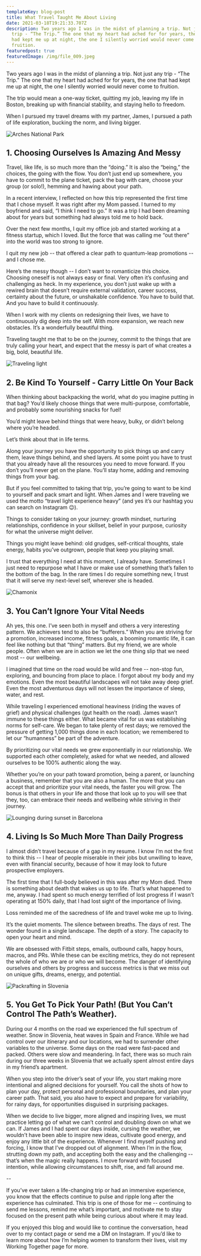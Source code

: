 ```yaml
---
templateKey: blog-post
title: What Travel Taught Me About Living
date: 2021-03-18T19:21:33.707Z
description: Two years ago I was in the midst of planning a trip. Not just any
  trip - “The Trip.” The one that my heart had ached for for years, the one that
  had kept me up at night, the one I silently worried would never come to
  fruition.
featuredpost: true
featuredImage: /img/file_009.jpeg
---
```

Two years ago I was in the midst of planning a trip. Not just any trip - “The Trip.” The one that my heart had ached for for years, the one that had kept me up at night, the one I silently worried would never come to fruition.

The trip would mean a one-way ticket, quitting my job, leaving my life in Boston, breaking up with financial stability, and staying hello to freedom.

When I pursued my travel dreams with my partner, James, I pursued a path of life exploration, bucking the norm, and living bigger. 



![Arches National Park](/img/file_006.jpeg "Arches National Park")

## 1. Choosing Ourselves Is Amazing And Messy

Travel, like life, is so much more than the “doing.” It is also the “being,” the choices, the going with the flow. You don’t just end up somewhere, you have to commit to the plane ticket, pack the bag with care, choose your group (or solo!), hemming and hawing about your path.

In a recent interview, I reflected on how this trip represented the first time that I chose myself. It was right after my Mom passed. I turned to my boyfriend and said, “I think I need to go.” It was a trip I had been dreaming about for years but something had always told me to hold back. 

Over the next few months, I quit my office job and started working at a fitness startup, which I loved. But the force that was calling me “out there” into the world was too strong to ignore. 

I quit my new job -- that offered a clear path to quantum-leap promotions -- and I chose me. 

Here’s the messy though -- I don’t want to romanticize this choice. Choosing oneself is not always easy or final. Very often it’s confusing and challenging as heck. In my experience, you don’t just wake up with a rewired brain that doesn’t require external validation, career success, certainty about the future, or unshakable confidence. You have to build that. And you have to build it continuously.

When I work with my clients on redesigning their lives, we have to continuously dig deep into the self. With more expansion, we reach new obstacles. It’s a wonderfully beautiful thing. 

Traveling taught me that to be on the journey, commit to the things that are truly calling your heart, and expect that the messy is part of what creates a big, bold, beautiful life.

![Traveling light](/img/file_015.jpeg "Traveling light")

## 2. Be Kind To Yourself - Carry Little On Your Back

When thinking about backpacking the world, what do you imagine putting in that bag? You’d likely choose things that were multi-purpose, comfortable, and probably some nourishing snacks for fuel!

You’d might leave behind things that were heavy, bulky, or didn’t belong where you’re headed.

Let’s think about that in life terms.

Along your journey you have the opportunity to pick things up and carry them, leave things behind, and shed layers. At some point you have to trust that you already have all the resources you need to move forward. If you don’t you’ll never get on the plane. You’ll stay home, adding and removing things from your bag.

But if you feel committed to taking that trip, you’re going to want to be kind to yourself and pack smart and light. When James and I were traveling we used the motto “travel light experience heavy” (and yes it’s our hashtag you can search on Instagram 😉).

Things to consider taking on your journey: growth mindset, nurturing relationships, confidence in your skillset, belief in your purpose, curiosity for what the universe might deliver.

Things you might leave behind: old grudges, self-critical thoughts, stale energy, habits you’ve outgrown, people that keep you playing small.

I trust that everything I need at this moment, I already have. Sometimes I just need to repurpose what I have or make use of something that’s fallen to the bottom of the bag. In the rare times I do require something new, I trust that it will serve my next-level self, wherever she is headed.

![Chamonix](/img/file_009.jpeg "Traveling and hiking in Chamonix")

## 3. You Can’t Ignore Your Vital Needs

Ah yes, this one. I’ve seen both in myself and others a very interesting pattern. We achievers tend to also be “bufferers.” When you are striving for a promotion, increased income, fitness goals, a booming romantic life, it can feel like nothing but that “thing” matters. But my friend, we are whole people. Often when we are in action we let the one thing slip that we need most -- our wellbeing.

I imagined that time on the road would be wild and free -- non-stop fun, exploring, and bouncing from place to place. I forgot about my body and my emotions. Even the most beautiful landscapes will not take away deep grief. Even the most adventurous days will not lessen the importance of sleep, water, and rest. 

While traveling I experienced emotional heaviness (riding the waves of grief) and physical challenges (gut health on the road). James wasn’t immune to these things either. What became vital for us was establishing norms for self-care. We began to take plenty of rest days; we removed the pressure of getting 1,000 things done in each location; we remembered to let our “humanness” be part of the adventure.

By prioritizing our vital needs we grew exponentially in our relationship. We supported each other completely, asked for what we needed, and allowed ourselves to be 100% authentic along the way.

Whether you’re on your path toward promotion, being a parent, or launching a business, remember that you are also a human. The more that you can accept that and prioritize your vital needs, the faster you will grow. The bonus is that others in your life and those that look up to you will see that they, too, can embrace their needs and wellbeing while striving in their journey.

![Lounging during sunset in Barcelona](/img/file_000.jpeg "Sunset Barcelona")

## 4. Living Is So Much More Than Daily Progress

I almost didn’t travel because of a gap in my resume. I know I’m not the first to think this -- I hear of people miserable in their jobs but unwilling to leave, even with financial security, because of how it may look to future prospective employers. 

The first time that I full-body believed in this was after my Mom died. There is something about death that wakes us up to life. That’s what happened to me, anyway. I had spent so much energy terrified of lost progress if I wasn’t operating at 150% daily, that I had lost sight of the importance of living.

Loss reminded me of the sacredness of life and travel woke me up to living. 

It’s the quiet moments. The silence between breaths. The days of rest. The wonder found in a single landscape. The depth of a story. The capacity to open your heart and mind.

We are obsessed with Fitbit steps, emails, outbound calls, happy hours, macros, and PRs. While these can be exciting metrics, they do not represent the whole of who we are or who we will become. The danger of identifying ourselves and others by progress and success metrics is that we miss out on unique gifts, dreams, energy, and potential. 

![Packrafting in Slovenia ](/img/file_011.png "Packrafting in Slovenia ")

## 5. You Get To Pick Your Path! (But You Can’t Control The Path’s Weather).

During our 4 months on the road we experienced the full spectrum of weather. Snow in Slovenia, heat waves in Spain and France. While we had control over our itinerary and our locations, we had to surrender other variables to the universe. Some days on the road were fast-paced and packed. Others were slow and meandering. In fact, there was so much rain during our three weeks in Slovenia that we actually spent almost entire days in my friend’s apartment. 

When you step into the driver’s seat of your life, you start making more intentional and aligned decisions for yourself. You call the shots of how to plan your day, protect personal and professional boundaries, and plan your career path. That said, you also have to expect and prepare for variability, for rainy days, for opportunities disguised in surprising packages.

When we decide to live bigger, more aligned and inspiring lives, we must practice letting go of what we can’t control and doubling down on what we can. If James and I had spent our days inside, cursing the weather, we wouldn’t have been able to inspire new ideas, cultivate good energy, and enjoy any little bit of the experience. Whenever I find myself pushing and forcing, I know that I’ve dropped out of alignment. When I’m in the flow, strutting down my path, and accepting both the easy and the challenging -- that’s when the magic really happens. I move forward with focused intention, while allowing circumstances to shift, rise, and fall around me. 

\--

If you’ve ever taken a life-changing trip or had an immersive experience, you know that the effects continue to pulse and ripple long after the experience has culminated. This trip is one of those for me -- continuing to send me lessons, remind me what’s important, and motivate me to stay focused on the present path while being curious about where it may lead.

If you enjoyed this blog and would like to continue the conversation, head over to my contact page or send me a DM on Instagram. If you’d like to learn more about how I’m helping women to transform their lives, visit my Working Together page for more.